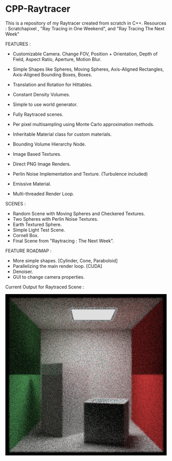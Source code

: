 # CPP-Raytracer
This is a repository of my Raytracer created from scratch in C++. Resources : Scratchapixel , "Ray Tracing in One Weekend", and "Ray Tracing The Next Week"

FEATURES :
- Customizable Camera. Change FOV, Position + Orientation, Depth of Field, Aspect Ratio, Aperture, Motion Blur.
- Simple Shapes like Spheres, Moving Spheres, Axis-Aligned Rectangles, Axis-Aligned Bounding Boxes, Boxes.
- Translation and Rotation for Hittables.
- Constant Density Volumes.

- Simple to use world generator.
- Fully Raytraced scenes.

- Per pixel multisampling using Monte Carlo approximation methods.
- Inheritable Material class for custom materials.
- Bounding Volume Hierarchy Node.

- Image Based Textures.
- Direct PNG Image Renders.
- Perlin Noise Implementation and Texture. (Turbulence included)
- Emissive Material.

- Multi-threaded Render Loop.

SCENES :
- Random Scene with Moving Spheres and Checkered Textures.
- Two Spheres with Perlin Noise Textures.
- Earth Textured Sphere.
- Simple Light Test Scene.
- Cornell Box.
- Final Scene from "Raytracing : The Next Week".

FEATURE ROADMAP :
- More simple shapes. [Cylinder, Cone, Paraboloid]
- Parallelizing the main render loop. [CUDA]
- Denoiser.
- GUI to change camera properties.

Current Output for Raytraced Scene :

![render.png](render.png)
